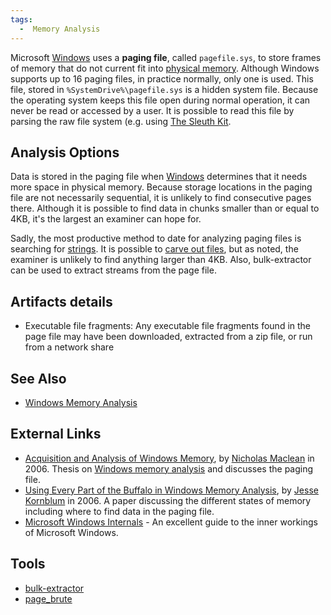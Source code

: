 ```yaml
---
tags:
  -  Memory Analysis
---
```

Microsoft [Windows](windows.md) uses a **paging file**, called
`pagefile.sys`, to store frames of memory that do not current fit into
[physical memory](physical_memory.md). Although Windows supports
up to 16 paging files, in practice normally, only one is used. This
file, stored in `%SystemDrive%\pagefile.sys` is a hidden system file.
Because the operating system keeps this file open during normal
operation, it can never be read or accessed by a user. It is possible to
read this file by parsing the raw file system (e.g. using [The Sleuth
Kit](the_sleuth_kit.md).

## Analysis Options

Data is stored in the paging file when [Windows](windows.md)
determines that it needs more space in physical memory. Because storage
locations in the paging file are not necessarily sequential, it is
unlikely to find consecutive pages there. Although it is possible to
find data in chunks smaller than or equal to 4KB, it's the largest an
examiner can hope for.

Sadly, the most productive method to date for analyzing paging files is
searching for [strings](strings.md). It is possible to [carve
out files](file_carving.md), but as noted, the examiner is unlikely
to find anything larger than 4KB. Also, bulk-extractor can be used to
extract streams from the page file.

## Artifacts details

- Executable file fragments: Any executable file fragments found in the
  page file may have been downloaded, extracted from a zip file, or run
  from a network share

## See Also

- [Windows Memory Analysis](windows_memory_analysis.md)

## External Links

- [Acquisition and Analysis of Windows
  Memory](http://www.4tphi.net/fatkit/papers/NickMaclean2006.pdf), by
  [Nicholas Maclean](nicholas_maclean.md) in 2006. Thesis on
  [Windows memory analysis](windows_memory_analysis.md) and
  discusses the paging file.
- [Using Every Part of the Buffalo in Windows Memory
  Analysis](http://jessekornblum.com/publications/di07.pdf), by [Jesse
  Kornblum](jesse_kornblum.md) in 2006. A paper discussing the
  different states of memory including where to find data in the paging
  file.
- [Microsoft Windows
  Internals](http://www.microsoft.com/MSPress/books/6710.aspx) - An
  excellent guide to the inner workings of Microsoft Windows.

## Tools

- [bulk-extractor](https://github.com/simsong/bulk_extractor)
- [page_brute](https://github.com/matonis/page_brute)

